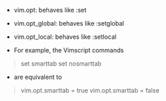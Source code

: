 - vim.opt: behaves like :set
- vim.opt_global: behaves like :setglobal
- vim.opt_local: behaves like :setlocal

- For example, the Vimscript commands

>set smarttab
>set nosmarttab

- are equivalent to

>vim.opt.smarttab = true
>vim.opt.smarttab = false
